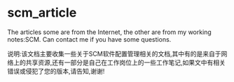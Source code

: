 # scm_article
The articles some are from the Internet, the other are from my working notes:SCM. Can contact me if you have some questions.

  说明:该文档主要收集一些关于SCM软件配置管理相关的文档,其中有的是来自于网络上的共享资源,还有一部分是自己在工作岗位上的一些工作笔记,如果文中有相关错误或侵犯了您的版本,请告知,谢谢!

